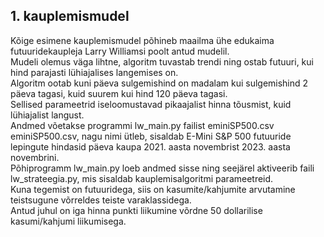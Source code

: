 ## 1. kauplemismudel
Kõige esimene kauplemismudel põhineb maailma ühe edukaima futuuridekaupleja Larry Williamsi poolt antud mudelil.  
Mudeli olemus väga lihtne, algoritm tuvastab trendi ning ostab futuuri, kui hind parajasti lühiajalises langemises on.  
Algoritm ootab kuni päeva sulgemishind on madalam kui sulgemishind 2 päeva tagasi, kuid suurem kui hind 120 päeva tagasi.  
Sellised parameetrid iseloomustavad pikaajalist hinna tõusmist, kuid lühiajalist langust.  
Andmed võetakse programmi lw_main.py failist eminiSP500.csv  
eminiSP500.csv, nagu nimi ütleb, sisaldab E-Mini S&P 500 futuuride lepingute hindasid päeva kaupa 2021. aasta novembrist 2023. aasta novembrini.  
Põhiprogramm lw_main.py loeb andmed sisse ning seejärel aktiveerib faili lw_strateegia.py, mis sisaldab kauplemisalgoritmi parameetreid.  
Kuna tegemist on futuuridega, siis on kasumite/kahjumite arvutamine teistsugune võrreldes teiste varaklassidega.  
Antud juhul on iga hinna punkti liikumine võrdne 50 dollarilise kasumi/kahjumi liikumisega.  
